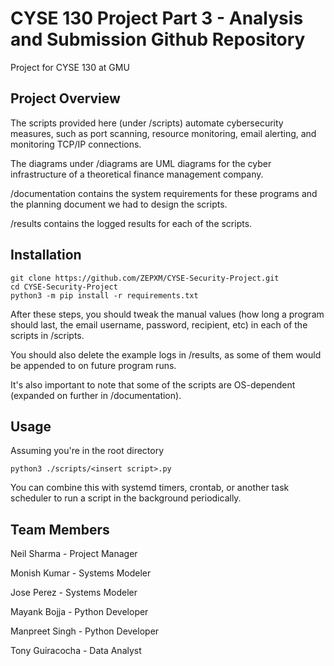 # CYSE 130 Project Part 3 - Analysis and Submission Github Repository
Project for CYSE 130 at GMU

## Project Overview

The scripts provided here (under /scripts) automate cybersecurity measures, such as port scanning, resource monitoring, email alerting, and monitoring TCP/IP connections.

The diagrams under /diagrams are UML diagrams for the cyber infrastructure of a theoretical finance management company.

/documentation contains the system requirements for these programs and the planning document we had to design the scripts.

/results contains the logged results for each of the scripts. 

## Installation

```
git clone https://github.com/ZEPXM/CYSE-Security-Project.git
cd CYSE-Security-Project
python3 -m pip install -r requirements.txt
```

After these steps, you should tweak the manual values (how long a program should last, the email username, password, recipient, etc) in each of the scripts in /scripts.

You should also delete the example logs in /results, as some of them would be appended to on future program runs.

It's also important to note that some of the scripts are OS-dependent (expanded on further in /documentation).

## Usage

Assuming you're in the root directory 

```
python3 ./scripts/<insert script>.py
```

You can combine this with systemd timers, crontab, or another task scheduler to run a script in the background periodically.

## Team Members
Neil Sharma - Project Manager

Monish Kumar - Systems Modeler

Jose Perez - Systems Modeler

Mayank Bojja - Python Developer

Manpreet Singh - Python Developer

Tony Guiracocha - Data Analyst
